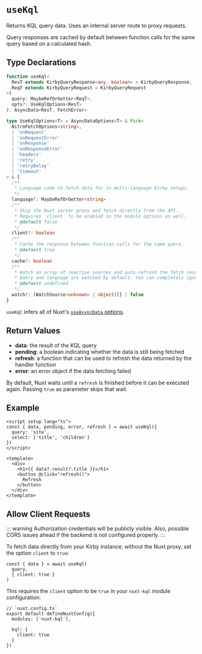 # `useKql`

Returns KQL query data. Uses an internal server route to proxy requests.

Query responses are cached by default between function calls for the same query based on a calculated hash.

## Type Declarations

```ts
function useKql<
  ResT extends KirbyQueryResponse<any, boolean> = KirbyQueryResponse,
  ReqT extends KirbyQueryRequest = KirbyQueryRequest
>(
  query: MaybeRefOrGetter<ReqT>,
  opts?: UseKqlOptions<ResT>
): AsyncData<ResT, FetchError>

type UseKqlOptions<T> = AsyncDataOptions<T> & Pick<
  NitroFetchOptions<string>,
  | 'onRequest'
  | 'onRequestError'
  | 'onResponse'
  | 'onResponseError'
  | 'headers'
  | 'retry'
  | 'retryDelay'
  | 'timeout'
> & {
  /**
   * Language code to fetch data for in multi-language Kirby setups.
   */
  language?: MaybeRefOrGetter<string>
  /**
   * Skip the Nuxt server proxy and fetch directly from the API.
   * Requires `client` to be enabled in the module options as well.
   * @default false
   */
  client?: boolean
  /**
   * Cache the response between function calls for the same query.
   * @default true
   */
  cache?: boolean
  /**
   * Watch an array of reactive sources and auto-refresh the fetch result when they change.
   * Query and language are watched by default. You can completely ignore reactive sources by using `watch: false`.
   * @default undefined
   */
  watch?: (WatchSource<unknown> | object)[] | false
}
```

`useKql` infers all of Nuxt's [`useAsyncData` options](https://nuxt.com/docs/api/composables/use-async-data#params).

## Return Values

- **data**: the result of the KQL query
- **pending**: a boolean indicating whether the data is still being fetched
- **refresh**: a function that can be used to refresh the data returned by the handler function
- **error**: an error object if the data fetching failed

By default, Nuxt waits until a `refresh` is finished before it can be executed again. Passing `true` as parameter skips that wait.

## Example

```vue
<script setup lang="ts">
const { data, pending, error, refresh } = await useKql({
  query: 'site',
  select: ['title', 'children']
})
</script>

<template>
  <div>
    <h1>{{ data?.result?.title }}</h1>
    <button @click="refresh()">
      Refresh
    </button>
  </div>
</template>
```

## Allow Client Requests

::: warning
Authorization credentials will be publicly visible. Also, possible CORS issues ahead if the backend is not configured properly.
:::

To fetch data directly from your Kirby instance, without the Nuxt proxy, set the option `client` to `true`:

```ts{3}
const { data } = await useKql(
  query,
  { client: true }
)
```

This requires the `client` option to be `true` in your `nuxt-kql` module configuration:

```ts{6}
// `nuxt.config.ts`
export default defineNuxtConfig({
  modules: ['nuxt-kql'],

  kql: {
    client: true
  }
})
```
